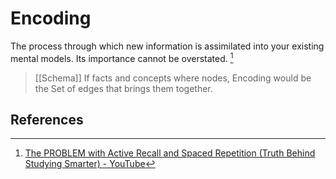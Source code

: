 # Encoding

The process through which new information is assimilated into your existing mental models.
Its importance cannot be overstated. [^1]

> [[Schema]]
> If facts and concepts where nodes, Encoding would be the Set of edges that brings them together.

## References

[^1]: [The PROBLEM with Active Recall and Spaced Repetition (Truth Behind Studying Smarter) - YouTube](https://www.youtube.com/watch?v=--Hu2w0s72Y)
